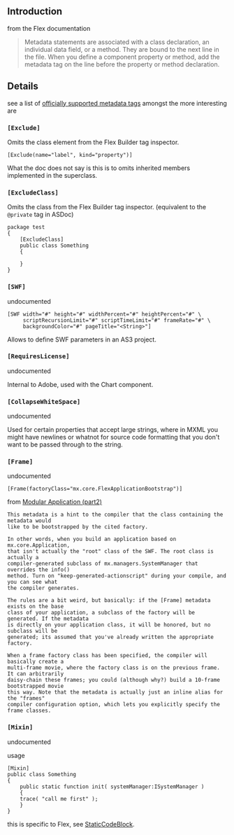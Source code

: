 ## Introduction ##

from the Flex documentation
> Metadata statements are associated with a class declaration, an individual data field,
> or a method. They are bound to the next line in the file. When you define a component
> property or method, add the metadata tag on the line before the property
> or method declaration.

## Details ##

see a list of [officially supported metadata tags](http://livedocs.adobe.com/flex/3/html/metadata_3.html)
amongst the more interesting are

### `[Exclude]` ###
Omits the class element from the Flex Builder tag inspector.

```
[Exclude(name="label", kind="property")]
```

What the doc does not say is this is to omits inherited members
implemented in the superclass.

### `[ExcludeClass]` ###
Omits the class from the Flex Builder tag inspector.
(equivalent to the `@private` tag in ASDoc)

```
package test
{
    [ExcludeClass]
    public class Something
    {
    
    }
}
```


### `[SWF]` ###
undocumented

```
[SWF width="#" height="#" widthPercent="#" heightPercent="#" \
     scriptRecursionLimit="#" scriptTimeLimit="#" frameRate="#" \
     backgroundColor="#" pageTitle="<String>"]
```
Allows to define SWF parameters in an AS3 project.

### `[RequiresLicense]` ###
undocumented

Internal to Adobe, used with the Chart component.

### `[CollapseWhiteSpace]` ###
undocumented

Used for certain properties that accept large strings,
where in MXML you might have newlines or whatnot for source
code formatting that you don't want to be passed through to the string.

### `[Frame]` ###
undocumented

```
[Frame(factoryClass="mx.core.FlexApplicationBootstrap")]
```

from [Modular Application (part2)](http://blogs.adobe.com/rgonzalez/2006/06/modular_applications_part_2.html)
```
This metadata is a hint to the compiler that the class containing the metadata would
like to be bootstrapped by the cited factory.
 
In other words, when you build an application based on mx.core.Application,
that isn't actually the "root" class of the SWF. The root class is actually a
compiler-generated subclass of mx.managers.SystemManager that overrides the info()
method. Turn on "keep-generated-actionscript" during your compile, and you can see what
the compiler generates.

The rules are a bit weird, but basically: if the [Frame] metadata exists on the base
class of your application, a subclass of the factory will be generated. If the metadata
is directly on your application class, it will be honored, but no subclass will be
generated; its assumed that you've already written the appropriate factory.

When a frame factory class has been specified, the compiler will basically create a
multi-frame movie, where the factory class is on the previous frame. It can arbitrarily
daisy-chain these frames; you could (although why?) build a 10-frame bootstrapped movie
this way. Note that the metadata is actually just an inline alias for the "frames"
compiler configuration option, which lets you explicitly specify the frame classes.
```

### `[Mixin]` ###
undocumented

usage
```
[Mixin]
public class Something
{
    public static function init( systemManager:ISystemManager )
    {
    trace( "call me first" );
    }
}
```
this is specific to Flex, see [StaticCodeBlock](StaticCodeBlock.md).